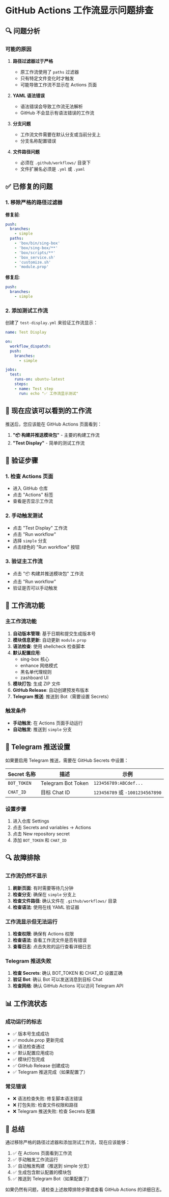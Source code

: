 # GitHub Actions 工作流显示问题排查

## 🔍 问题分析

### 可能的原因

1. **路径过滤器过于严格**
   - 原工作流使用了 `paths` 过滤器
   - 只有特定文件变化时才触发
   - 可能导致工作流不显示在 Actions 页面

2. **YAML 语法错误**
   - 语法错误会导致工作流无法解析
   - GitHub 不会显示有语法错误的工作流

3. **分支问题**
   - 工作流文件需要在默认分支或当前分支上
   - 分支名称配置错误

4. **文件路径问题**
   - 必须在 `.github/workflows/` 目录下
   - 文件扩展名必须是 `.yml` 或 `.yaml`

## ✅ 已修复的问题

### 1. 移除严格的路径过滤器

**修复前**:
```yaml
push:
  branches:
    - simple
  paths:
    - 'box/bin/sing-box'
    - 'box/sing-box/**'
    - 'box/scripts/**'
    - 'box_service.sh'
    - 'customize.sh'
    - 'module.prop'
```

**修复后**:
```yaml
push:
  branches:
    - simple
```

### 2. 添加测试工作流

创建了 `test-display.yml` 来验证工作流显示：
```yaml
name: Test Display

on:
  workflow_dispatch:
  push:
    branches:
      - simple

jobs:
  test:
    runs-on: ubuntu-latest
    steps:
    - name: Test step
      run: echo "✅ 工作流显示测试"
```

## 🚀 现在应该可以看到的工作流

推送后，您应该能在 GitHub Actions 页面看到：

1. **"📦 构建并推送模块包"** - 主要的构建工作流
2. **"Test Display"** - 简单的测试工作流

## 🔧 验证步骤

### 1. 检查 Actions 页面
- 进入 GitHub 仓库
- 点击 "Actions" 标签
- 查看是否显示工作流

### 2. 手动触发测试
- 点击 "Test Display" 工作流
- 点击 "Run workflow"
- 选择 `simple` 分支
- 点击绿色的 "Run workflow" 按钮

### 3. 验证主工作流
- 点击 "📦 构建并推送模块包" 工作流
- 点击 "Run workflow"
- 验证是否可以手动触发

## 🎯 工作流功能

### 主工作流功能
1. **自动版本管理**: 基于日期和提交生成版本号
2. **模块信息更新**: 自动更新 `module.prop`
3. **语法检查**: 使用 shellcheck 检查脚本
4. **默认配置应用**: 
   - sing-box 核心
   - enhance 网络模式
   - 黑名单代理规则
   - zashboard UI
5. **模块打包**: 生成 ZIP 文件
6. **GitHub Release**: 自动创建预发布版本
7. **Telegram 推送**: 推送到 Bot（需要设置 Secrets）

### 触发条件
- **手动触发**: 在 Actions 页面手动运行
- **自动触发**: 推送到 `simple` 分支

## 📱 Telegram 推送设置

如果要启用 Telegram 推送，需要在 GitHub Secrets 中设置：

| Secret 名称 | 描述 | 示例 |
|------------|------|------|
| `BOT_TOKEN` | Telegram Bot Token | `123456789:ABCdef...` |
| `CHAT_ID` | 目标 Chat ID | `123456789` 或 `-1001234567890` |

### 设置步骤
1. 进入仓库 Settings
2. 点击 Secrets and variables → Actions
3. 点击 New repository secret
4. 添加 `BOT_TOKEN` 和 `CHAT_ID`

## 🔍 故障排除

### 工作流仍然不显示
1. **刷新页面**: 有时需要等待几分钟
2. **检查分支**: 确保在 `simple` 分支上
3. **检查文件路径**: 确认文件在 `.github/workflows/` 目录
4. **检查语法**: 使用在线 YAML 验证器

### 工作流显示但无法运行
1. **检查权限**: 确保有 Actions 权限
2. **检查语法**: 查看工作流文件是否有错误
3. **查看日志**: 点击失败的运行查看详细日志

### Telegram 推送失败
1. **检查 Secrets**: 确认 BOT_TOKEN 和 CHAT_ID 设置正确
2. **验证 Bot**: 确认 Bot 可以发送消息到目标 Chat
3. **检查网络**: 确认 GitHub Actions 可以访问 Telegram API

## 📊 工作流状态

### 成功运行的标志
- ✅ 版本号生成成功
- ✅ module.prop 更新完成
- ✅ 语法检查通过
- ✅ 默认配置应用成功
- ✅ 模块打包完成
- ✅ GitHub Release 创建成功
- ✅ Telegram 推送完成（如果配置了）

### 常见错误
- ❌ 语法检查失败: 修复脚本语法错误
- ❌ 打包失败: 检查文件权限和路径
- ❌ Telegram 推送失败: 检查 Secrets 配置

## 🎉 总结

通过移除严格的路径过滤器和添加测试工作流，现在应该能够：

1. ✅ 在 Actions 页面看到工作流
2. ✅ 手动触发工作流运行
3. ✅ 自动触发构建（推送到 simple 分支）
4. ✅ 生成包含默认配置的模块包
5. ✅ 推送到 Telegram Bot（如果配置了）

如果仍然有问题，请检查上述故障排除步骤或查看 GitHub Actions 的详细日志。
